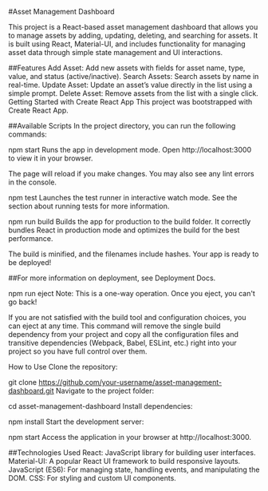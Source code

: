 #Asset Management Dashboard


This project is a React-based asset management dashboard that allows you to manage assets by adding, updating, deleting, and searching for assets. It is built using React, Material-UI, and includes functionality for managing asset data through simple state management and UI interactions.

##Features
Add Asset: Add new assets with fields for asset name, type, value, and status (active/inactive).
Search Assets: Search assets by name in real-time.
Update Asset: Update an asset’s value directly in the list using a simple prompt.
Delete Asset: Remove assets from the list with a single click.
Getting Started with Create React App
This project was bootstrapped with Create React App.

##Available Scripts
In the project directory, you can run the following commands:

npm start
Runs the app in development mode.
Open http://localhost:3000 to view it in your browser.

The page will reload if you make changes.
You may also see any lint errors in the console.

npm test
Launches the test runner in interactive watch mode.
See the section about running tests for more information.

npm run build
Builds the app for production to the build folder.
It correctly bundles React in production mode and optimizes the build for the best performance.

The build is minified, and the filenames include hashes.
Your app is ready to be deployed!

##For more information on deployment, see Deployment Docs.

npm run eject
Note: This is a one-way operation. Once you eject, you can't go back!

If you are not satisfied with the build tool and configuration choices, you can eject at any time. This command will remove the single build dependency from your project and copy all the configuration files and transitive dependencies (Webpack, Babel, ESLint, etc.) right into your project so you have full control over them.

How to Use
Clone the repository:

git clone https://github.com/your-username/asset-management-dashboard.git
Navigate to the project folder:

cd asset-management-dashboard
Install dependencies:

npm install
Start the development server:

npm start
Access the application in your browser at http://localhost:3000.


##Technologies Used
React: JavaScript library for building user interfaces.
Material-UI: A popular React UI framework to build responsive layouts.
JavaScript (ES6): For managing state, handling events, and manipulating the DOM.
CSS: For styling and custom UI components.
